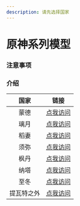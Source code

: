 ```yaml
---
description: 请先选择国家
---
```


# 原神系列模型

### 注意事项

### 介绍

|   国家  |              链接             |
| :---: | :-------------------------: |
|   蒙德  |      [点我访问](meng-de.md)     |
|   璃月  |      [点我访问](li-yue.md)      |
|   稻妻  |      [点我访问](dao-qi.md)      |
|   须弥  |       [点我访问](xu-mi.md)      |
|   枫丹  |     [点我访问](feng-dan.md)     |
|   纳塔  |       [点我访问](na-ta.md)      |
|   至冬  |     [点我访问](zhi-dong.md)     |
| 提瓦特之外 | [点我访问](ti-wa-te-zhi-wai.md) |
